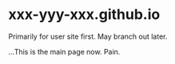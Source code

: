 # xxx-yyy-xxx.github.io
 
Primarily for user site first. May branch out later.

...This is the main page now. Pain.